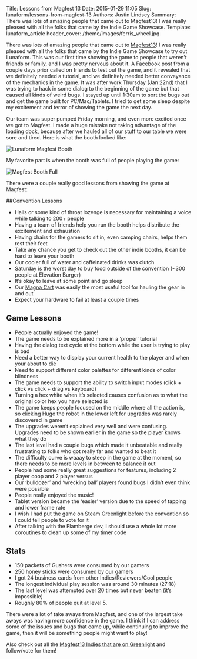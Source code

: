 Title: Lessons from Magfest 13
Date: 2015-01-29 11:05
Slug: lunaform/lessons-from-magfest-13
Authors: Justin Lindsey
Summary: There was lots of amazing people that came out to Magfest13! I was really pleased with all the folks that came by the Indie Game Showcase.
Template: lunaform_article
header_cover: /theme/images/ferris_wheel.jpg

There was lots of amazing people that came out to [Magfest13](http://magfest.org/)!  I was really pleased with all the folks that came by the Indie Game Showcase to try out Lunaform. This was our first time showing the game to people that weren’t friends or family, and I was pretty nervous about it. A Facebook post from a couple days prior called on friends to test out the game, and it revealed that we definitely needed a tutorial, and we definitely needed better conveyance of the mechanics in the game. It was after work Thursday (Jan 22nd) that I was trying to hack in some dialog to the beginning of the game but that caused all kinds of weird bugs. I stayed up until 1:30am to sort the bugs out and get the game built for PC/Mac/Tablets. I tried to get some sleep despite my excitement and terror of showing the game the next day.

Our team was super pumped Friday morning, and even more excited once we got to Magfest. I made a huge mistake not taking advantage of the loading dock, because after we hauled all of our stuff to our table we were sore and tired. Here is what the booth looked like:

![Lunaform Magfest Booth](/theme/images/magfest/booth.jpg)
 
 
My favorite part is when the booth was full of people playing the game:

![Magfest Booth Full](/theme/images/magfest/booth_full.jpg)

There were a couple really good lessons from showing the game at Magfest:

##Convention Lessons
* Halls or some kind of throat lozenge is necessary for maintaining a voice while talking to 200+ people
* Having a team of friends help you run the booth helps distribute the excitement and exhaustion
* Having chairs for the gamers to sit in, even camping chairs, helps them rest their feet
* Take any chance you get to check out the other indie booths, it can be hard to leave your booth
* Our cooler full of water and caffeinated drinks was clutch
* Saturday is the worst day to buy food outside of the convention (~300 people at Elevation Burger)
* It’s okay to leave at some point and go sleep
* Our [Magna Cart](http://www.amazon.com/Magna-Personal-Capacity-Aluminum-Folding/dp/B000HVVSDU/ref=sr_1_1?ie=UTF8&qid=1422591841&sr=8-1&keywords=magna+cart) was easily the most useful tool for hauling the gear in and out
* Expect your hardware to fail at least a couple times

## Game Lessons
* People actually enjoyed the game!
* The game needs to be explained more in a ‘proper’ tutorial
* Having the dialog text cycle at the bottom while the user is trying to play is bad
* Need a better way to display your current health to the player and when your about to die
* Need to support different color palettes for different kinds of color blindness
* The game needs to support the ability to switch input modes (click + click vs click + drag vs keyboard)
* Turning a hex white when it’s selected causes confusion as to what the original color hex you have selected is
* The game keeps people focused on the middle where all the action is, so clicking Hugo the robot in the lower left for upgrades was rarely discovered in game
* The upgrades weren’t explained very well and were confusing. Upgrades need to be shown earlier in the game so the player knows what they do
* The last level had a couple bugs which made it unbeatable and really frustrating to folks who got really far and wanted to beat it
* The difficulty curve is waaay to steep in the game at the moment, so there needs to be more levels in between to balance it out
* People had some really great suggestions for features, including 2 player coop and 2 player versus
* Our ‘bulldozer’ and ‘wrecking ball’ players found bugs I didn’t even think were possible
* People really enjoyed the music!
* Tablet version became the ‘easier’ version due to the speed of tapping and lower frame rate
* I wish I had put the game on Steam Greenlight before the convention so I could tell people to vote for it
* After talking with the Flamberge dev, I should use a whole lot more coroutines to clean up some of my timer code

## Stats
* 150 packets of Gushers were consumed by our gamers
* 250 honey sticks were consumed by our gamers
* I got 24 business cards from other Indies/Reviewers/Cool people
* The longest individual play session was around 30 minutes (27:18)
* The last level was attempted over 20 times but never beaten (it’s impossible)
* Roughly 80% of people quit at level 5.

There were a lot of take aways from Magfest, and one of the largest take aways was having more confidence in the game. I think if I can address some of the issues and bugs that came up, while continuing to improve the game, then it will be something people might want to play!

Also check out all the [Magfest13 Indies that are on Greenlight](http://steamcommunity.com/sharedfiles/filedetails/?id=381568437) and follow/vote for them!
